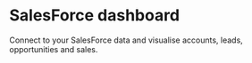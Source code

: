 # SalesForce dashboard
Connect to your SalesForce data and visualise accounts, leads, opportunities and sales.
